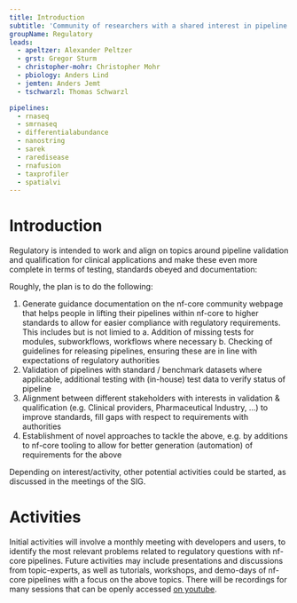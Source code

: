 ```yaml
---
title: Introduction
subtitle: 'Community of researchers with a shared interest in pipeline validation & qualification for clinical applications'
groupName: Regulatory
leads:
  - apeltzer: Alexander Peltzer
  - grst: Gregor Sturm
  - christopher-mohr: Christopher Mohr
  - pbiology: Anders Lind
  - jemten: Anders Jemt
  - tschwarzl: Thomas Schwarzl

pipelines:
  - rnaseq
  - smrnaseq
  - differentialabundance
  - nanostring
  - sarek
  - raredisease
  - rnafusion
  - taxprofiler
  - spatialvi
---
```


# Introduction

Regulatory is intended to work and align on topics around pipeline validation and qualification for clinical applications and make these even more complete in terms of testing, standards obeyed and documentation:

Roughly, the plan is to do the following:

1. Generate guidance documentation on the nf-core community webpage that helps people in lifting their pipelines within nf-core to higher standards to allow for easier compliance with regulatory requirements. This includes but is not limied to
  a. Addition of missing tests for modules, subworkflows, workflows where necessary
  b. Checking of guidelines for releasing pipelines, ensuring these are in line with expectations of regulatory authorities
2. Validation of pipelines with standard / benchmark datasets where applicable, additional testing with (in-house) test data to verify status of pipeline
3. Alignment between different stakeholders with interests in validation & qualification (e.g. Clinical providers, Pharmaceutical Industry, ...) to improve standards, fill gaps with respect to requirements with authorities
4. Establishment of novel approaches to tackle the above, e.g. by additions to nf-core tooling to allow for better generation (automation) of requirements for the above

Depending on interest/activity, other potential activities could be started, as discussed in the meetings of the SIG.

# Activities

Initial activities will involve a monthly meeting with developers and users, to identify the most relevant problems related to regulatory questions with nf-core pipelines. Future activities may include presentations and discussions from topic-experts, as well as tutorials, workshops, and demo-days of nf-core pipelines with a focus on the above topics. There will be recordings for many sessions that can be openly accessed [on youtube](https://www.youtube.com/playlist?list=PL3xpfTVZLcNjcFVJGJR8GTFLTb3qkxnwx).
